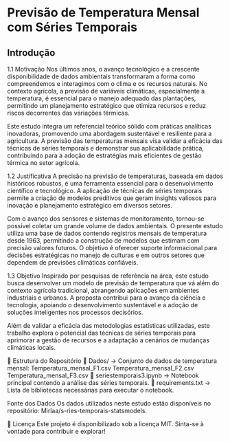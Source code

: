 # Previsão de Temperatura Mensal com Séries Temporais
 
## Introdução

1.1 Motivação
Nos últimos anos, o avanço tecnológico e a crescente disponibilidade de dados ambientais transformaram a forma como compreendemos e interagimos com o clima e os recursos naturais. No contexto agrícola, a previsão de variáveis climáticas, especialmente a temperatura, é essencial para o manejo adequado das plantações, permitindo um planejamento estratégico que otimiza recursos e reduz riscos decorrentes das variações térmicas.

Este estudo integra um referencial teórico sólido com práticas analíticas inovadoras, promovendo uma abordagem sustentável e resiliente para a agricultura. A previsão das temperaturas mensais visa validar a eficácia das técnicas de séries temporais e demonstrar sua aplicabilidade prática, contribuindo para a adoção de estratégias mais eficientes de gestão térmica no setor agrícola.

1.2 Justificativa
A precisão na previsão de temperaturas, baseada em dados históricos robustos, é uma ferramenta essencial para o desenvolvimento científico e tecnológico. A aplicação de técnicas de séries temporais permite a criação de modelos preditivos que geram insights valiosos para inovação e planejamento estratégico em diversos setores.

Com o avanço dos sensores e sistemas de monitoramento, tornou-se possível coletar um grande volume de dados ambientais. O presente estudo utiliza uma base de dados contendo registros mensais de temperatura desde 1963, permitindo a construção de modelos que estimam com precisão valores futuros. O objetivo é oferecer suporte informacional para decisões estratégicas no manejo de culturas e em outros setores que dependem de previsões climáticas confiáveis.

1.3 Objetivo
Inspirado por pesquisas de referência na área, este estudo busca desenvolver um modelo de previsão de temperatura que vá além do contexto agrícola tradicional, abrangendo aplicações em ambientes industriais e urbanos. A proposta contribui para o avanço da ciência e tecnologia, apoiando o desenvolvimento sustentável e a adoção de soluções inteligentes nos processos decisórios.

Além de validar a eficácia das metodologias estatísticas utilizadas, este trabalho explora o potencial das técnicas de séries temporais para aprimorar a gestão de recursos e a adaptação a cenários de mudanças climáticas locais.

📂 Estrutura do Repositório
📁 Dados/ → Conjunto de dados de temperatura mensal:
Temperatura_mensal_F1.csv
Temperatura_mensal_F2.csv
Temperatura_mensal_F3.csv
📑 seriestemporais3.ipynb → Notebook principal contendo a análise das séries temporais.
📄 requirements.txt → Lista de bibliotecas necessárias para executar o notebook.

Fonte dos Dados
Os dados utilizados neste estudo estão disponíveis no repositório: Mirlaa/s-ries-temporais-statsmodels.

📄 Licença
Este projeto é disponibilizado sob a licença MIT. Sinta-se à vontade para contribuir e explorar!
